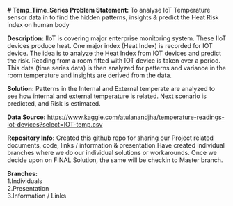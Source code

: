 **# Temp_Time_Series
Problem Statement:**
To analyse IoT Temperature sensor data in to find the hidden patterns, insights & predict the Heat Risk index on human body

**Description:**
IIoT is covering major enterprise monitoring system. These IIoT devices produce heat. One major index (Heat Index) is recorded for IOT device. 
The idea is to analyze the Heat Index from IOT devices and predict the risk.
Reading from a room fitted with IOT device is taken over a period. This data (time series data) is then analyzed for patterns and variance in the room temperature and insights are derived from the data.

**Solution:**
Patterns in the Internal and External temperate are analyzed to see how internal and external temperature is related. Next scenario is predicted, and Risk is estimated.

**Data Source:**
https://www.kaggle.com/atulanandjha/temperature-readings-iot-devices?select=IOT-temp.csv

**Repository Info:**
Created this github repo for sharing our Project related documents, code, links / information & presentation.Have created individual branches where we do our individual solutions or workarounds. Once we decide upon on FINAL Solution, the same will be checkin to Master branch.

**Branches:**    
1.Individuals <br /> 
2.Presentation <br /> 
3.Information / Links <br /> 




